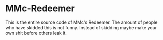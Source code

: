 # MMc-Redeemer

This is the entire source code of MMc's Redeemer. The amount of people who have skidded this is not funny. Instead of skidding maybe make your own shit before others leak it.
